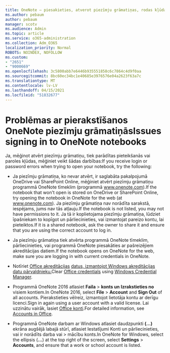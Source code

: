 ```yaml
---
title: OneNote — piesakieties, atverot piezīmju grāmatiņas, rodas kļūdas
ms.author: pebaum
author: pebaum
manager: scotv
ms.audience: Admin
ms.topic: article
ms.service: o365-administration
ms.collection: Adm_O365
localization_priority: Normal
ROBOTS: NOINDEX, NOFOLLOW
ms.custom:
- "2651"
- "9000669"
ms.openlocfilehash: 3c5800abb7e6446b935551858c6c7864c4d9f0aa
ms.sourcegitcommit: 8bc60ec34bc1e40685e3976576e04a2623f63a7c
ms.translationtype: MT
ms.contentlocale: lv-LV
ms.lasthandoff: 04/15/2021
ms.locfileid: "51832677"
---
```

# <a name="issues-signing-in-to-onenote-notebooks"></a><span data-ttu-id="989ab-102">Problēmas ar pierakstīšanos OneNote piezīmju grāmatiņās</span><span class="sxs-lookup"><span data-stu-id="989ab-102">Issues signing in to OneNote notebooks</span></span>

<span data-ttu-id="989ab-103">Ja, mēģinot atvērt piezīmju grāmatiņu, tiek parādītas pieteikšanās vai paroles kļūdas, mēģiniet veikt šādas darbības:</span><span class="sxs-lookup"><span data-stu-id="989ab-103">If you receive login or password errors when trying to open your notebook, try the following:</span></span>

- <span data-ttu-id="989ab-104">Ja piezīmju grāmatiņa, ko nevar atvērt, ir saglabāta pakalpojumā OneDrive vai SharePoint Online, mēģiniet atvērt piezīmju grāmatiņu programmā OneNote tīmeklim (programmā www.onenote.com).</span><span class="sxs-lookup"><span data-stu-id="989ab-104">If the notebook that won't open is stored on OneDrive or SharePoint Online, try opening the notebook in OneNote for the web (at www.onenote.com).</span></span> <span data-ttu-id="989ab-105">Ja piezīmju grāmatiņa nav norādīta sarakstā, iespējams, jums nav tās atļauju.</span><span class="sxs-lookup"><span data-stu-id="989ab-105">If the notebook is not listed, you may not have permissions to it.</span></span> <span data-ttu-id="989ab-106">Ja tā ir koplietojama piezīmju grāmatiņa, lūdziet īpašniekam to kopīgot un pārliecinieties, vai izmantojat pareizo kontu, lai pieteiktos.</span><span class="sxs-lookup"><span data-stu-id="989ab-106">If it is a shared notebook, ask the owner to share it and ensure that you are using the correct account to log in.</span></span>

- <span data-ttu-id="989ab-107">Ja piezīmju grāmatiņa tiek atvērta programmā OneNote tīmeklim, pārliecinieties, vai programmā OneNote piesakāties ar pašreizējiem akreditācijas datiem.</span><span class="sxs-lookup"><span data-stu-id="989ab-107">If the notebook opens on OneNote for the web, make sure you are logging in with current credentials in OneNote.</span></span> 

- <span data-ttu-id="989ab-108">Notīriet [Office akreditācijas](https://docs.microsoft.com/office/troubleshoot/error-messages/another-account-already-signed-in#step-3-clear-cached-credentials-on-the-computer) [datus, izmantojot Windows akreditācijas datu pārvaldnieku.](https://support.microsoft.com/help/4026814/windows-accessing-credential-manager)</span><span class="sxs-lookup"><span data-stu-id="989ab-108">Clear [Office credentials](https://docs.microsoft.com/office/troubleshoot/error-messages/another-account-already-signed-in#step-3-clear-cached-credentials-on-the-computer) using [Windows Credential Manager](https://support.microsoft.com/help/4026814/windows-accessing-credential-manager).</span></span>

- <span data-ttu-id="989ab-109">Programmā OneNote 2016 atlasiet **Faila**  >  **konts un** **Izrakstieties no** visiem kontiem.</span><span class="sxs-lookup"><span data-stu-id="989ab-109">In OneNote 2016, select **File** > **Account** and **Sign Out** of all accounts.</span></span> <span data-ttu-id="989ab-110">Pierakstieties vēlreiz, izmantojot lietotāja kontu ar derīgu licenci.</span><span class="sxs-lookup"><span data-stu-id="989ab-110">Sign in again using a user account with a valid license.</span></span> <span data-ttu-id="989ab-111">Lai uzzinātu vairāk, lasiet [Office konti](https://support.office.com/article/accounts-in-office-628ea040-f265-49de-b986-be09c3ebf8a9).</span><span class="sxs-lookup"><span data-stu-id="989ab-111">For detailed information, see [Accounts in Office](https://support.office.com/article/accounts-in-office-628ea040-f265-49de-b986-be09c3ebf8a9).</span></span>

- <span data-ttu-id="989ab-112">Programmā OneNote darbam ar Windows atlasiet daudzpunkti **(...)** ekrāna augšējā labajā stūrī, atlasiet Iestatījumi Konti un pārliecinieties, vai ir norādīts darba vai  >  mācību konts.</span><span class="sxs-lookup"><span data-stu-id="989ab-112">In OneNote for Windows, select the ellipsis (**…**) at the top right of the screen, select **Settings** > **Accounts**, and ensure that a work or school account is listed.</span></span>